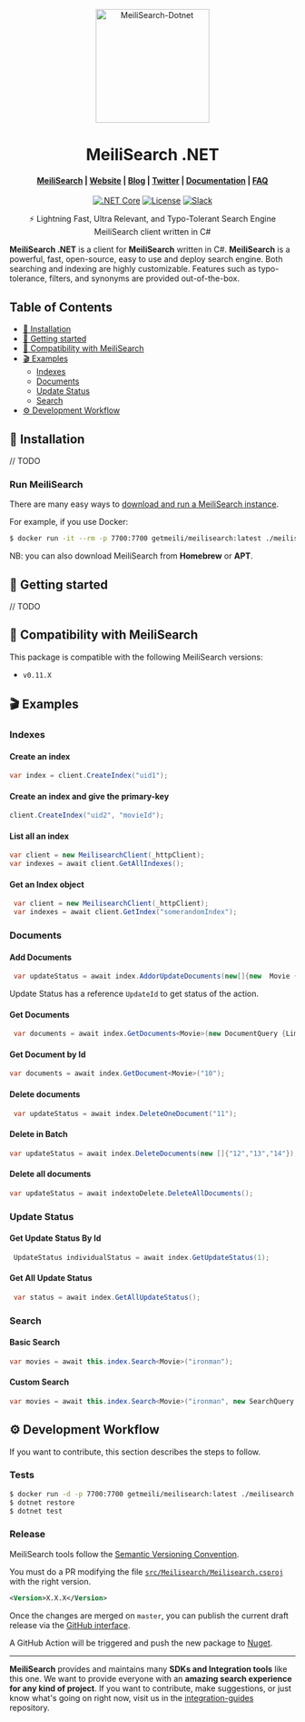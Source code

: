 <p align="center">
  <img src="https://res.cloudinary.com/meilisearch/image/upload/v1587402338/SDKs/meilisearch_dotnet.svg" alt="MeiliSearch-Dotnet" width="200" height="200" />
</p>

<h1 align="center">MeiliSearch .NET</h1>

<h4 align="center">
  <a href="https://github.com/meilisearch/MeiliSearch">MeiliSearch</a> |
  <a href="https://www.meilisearch.com">Website</a> |
  <a href="https://blog.meilisearch.com">Blog</a> |
  <a href="https://twitter.com/meilisearch">Twitter</a> |
  <a href="https://docs.meilisearch.com">Documentation</a> |
  <a href="https://docs.meilisearch.com/faq">FAQ</a>
</h4>

<p align="center">
  <a href="https://github.com/meilisearch/meilisearch-dotnet/actions"><img src="https://github.com/meilisearch/meilisearch-dotnet/workflows/.NET%20Core/badge.svg?branch=master" alt=".NET Core"></a>
  <a href="https://github.com/meilisearch/meilisearch-dotnet/blob/master/LICENSE"><img src="https://img.shields.io/badge/license-MIT-informational" alt="License"></a>
  <a href="https://slack.meilisearch.com"><img src="https://img.shields.io/badge/slack-MeiliSearch-blue.svg?logo=slack" alt="Slack"></a>
</p>

<p align="center">⚡ Lightning Fast, Ultra Relevant, and Typo-Tolerant Search Engine MeiliSearch client written in C#</p>


**MeiliSearch .NET** is a client for **MeiliSearch** written in C#. **MeiliSearch** is a powerful, fast, open-source, easy to use and deploy search engine. Both searching and indexing are highly customizable. Features such as typo-tolerance, filters, and synonyms are provided out-of-the-box.

## Table of Contents <!-- omit in toc -->

- [🔧 Installation](#-installation)
- [🚀 Getting started](#-getting-started)
- [🤖 Compatibility with MeiliSearch](#-compatibility-with-meilisearch)
- [🎬 Examples](#-examples)
  - [Indexes](#indexes)
  - [Documents](#documents)
  - [Update Status](#update-status)
  - [Search](#search)
- [⚙️ Development Workflow](#️-development-workflow)

## 🔧 Installation

// TODO

### Run MeiliSearch <!-- omit in toc -->

There are many easy ways to [download and run a MeiliSearch instance](https://docs.meilisearch.com/guides/advanced_guides/installation.html#download-and-launch).

For example, if you use Docker:
```bash
$ docker run -it --rm -p 7700:7700 getmeili/meilisearch:latest ./meilisearch --master-key=masterKey
```

NB: you can also download MeiliSearch from **Homebrew** or **APT**.

## 🚀 Getting started

// TODO

## 🤖 Compatibility with MeiliSearch

This package is compatible with the following MeiliSearch versions:
- `v0.11.X`

## 🎬 Examples

### Indexes

#### Create an index <!-- omit in toc -->
 ```c#
 var index = client.CreateIndex("uid1");
```

#### Create an index and give the primary-key <!-- omit in toc -->
```c#
client.CreateIndex("uid2", "movieId");
```

#### List all an index <!-- omit in toc -->

```c#
var client = new MeilisearchClient(_httpClient);
var indexes = await client.GetAllIndexes();
```

#### Get an Index object <!-- omit in toc -->
```c#
 var client = new MeilisearchClient(_httpClient);
 var indexes = await client.GetIndex("somerandomIndex");
```
### Documents

#### Add Documents <!-- omit in toc -->

```c#
 var updateStatus = await index.AddorUpdateDocuments(new[]{new  Movie {Id = "1", Name = "Batman"}});
```
Update Status has a reference `UpdateId` to get status of the action.

#### Get Documents <!-- omit in toc -->
```c#
 var documents = await index.GetDocuments<Movie>(new DocumentQuery {Limit = 1});
```

#### Get Document by Id <!-- omit in toc -->

```c#
var documents = await index.GetDocument<Movie>("10");
```

#### Delete documents <!-- omit in toc -->

```c#
 var updateStatus = await index.DeleteOneDocument("11");
```
#### Delete in Batch <!-- omit in toc -->

```c#
var updateStatus = await index.DeleteDocuments(new []{"12","13","14"});
```

#### Delete all documents <!-- omit in toc -->
```c#
var updateStatus = await indextoDelete.DeleteAllDocuments();
```
### Update Status

#### Get Update Status By Id <!-- omit in toc -->
```c#
 UpdateStatus individualStatus = await index.GetUpdateStatus(1);
```

#### Get All Update Status <!-- omit in toc -->
```c#
 var status = await index.GetAllUpdateStatus();
```
### Search

#### Basic Search <!-- omit in toc -->

```c#
var movies = await this.index.Search<Movie>("ironman");
```

#### Custom Search <!-- omit in toc -->

```c#
var movies = await this.index.Search<Movie>("ironman", new SearchQuery {Limit = 100});
```

## ⚙️ Development Workflow

If you want to contribute, this section describes the steps to follow.

### Tests <!-- omit in toc -->

```bash
$ docker run -d -p 7700:7700 getmeili/meilisearch:latest ./meilisearch --no-analytics=true
$ dotnet restore
$ dotnet test
```

### Release <!-- omit in toc -->

MeiliSearch tools follow the [Semantic Versioning Convention](https://semver.org/).

You must do a PR modifying the file [`src/Meilisearch/Meilisearch.csproj`](https://github.com/meilisearch/meilisearch-dotnet/blob/master/src/Meilisearch/Meilisearch.csproj) with the right version.

```xml
<Version>X.X.X</Version>
```

Once the changes are merged on `master`, you can publish the current draft release via the [GitHub interface](https://github.com/meilisearch/meilisearch-dotnet/releases).

A GitHub Action will be triggered and push the new package to [Nuget](https://www.nuget.org/packages/MeiliSearch/).

<hr>

**MeiliSearch** provides and maintains many **SDKs and Integration tools** like this one. We want to provide everyone with an **amazing search experience for any kind of project**. If you want to contribute, make suggestions, or just know what's going on right now, visit us in the [integration-guides](https://github.com/meilisearch/integration-guides) repository.
